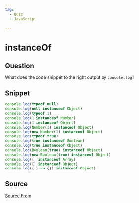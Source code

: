 ```yaml
---
tag:
  - Quiz
  - JavaScript

---
```

  
# instanceOf

## Question
What does the code snippet to the right output by `console.log`?

## Snippet
```js
console.log(typeof null)
console.log(null instanceof Object) 
console.log(typeof 1)
console.log(1 instanceof Number)
console.log(1 instanceof Object)
console.log(Number(1) instanceof Object)
console.log(new Number(1) instanceof Object)
console.log(typeof true)
console.log(true instanceof Boolean)
console.log(true instanceof Object)
console.log(Boolean(true) instanceof Object)
console.log(new Boolean(true) instanceof Object)
console.log([] instanceof Array)
console.log([] instanceof Object)
console.log((() => {}) instanceof Object)
```
    


##  Source
[Source From](https://bigfrontend.dev/quiz/instanceOf)

  